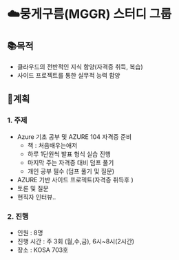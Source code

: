 # ☁️뭉게구름(MGGR) 스터디 그룹
## 📚목적
- 클라우드의 전반적인 지식 함양(자격증 취득, 복습)
- 사이드 프로젝트를 통한 실무적 능력 함양

## 🌟계획
### 1. 주제
- Azure 기초 공부 및 AZURE 104 자격증 준비
  - 책 : 처음배우는애저
  - 하루 1단원씩 발표 형식 실습 진행
  - 마지막 주는 자격증 대비 덤프 풀기
  - 개인 공부 필수 (덤프 풀기 및 질문)
- AZURE 기반 사이드 프로젝트(자격증 취득후 )
- 토론 및 질문
- 현직자 인터뷰..

### 2. 진행
- 인원 : 8명
- 진행 시간 :  주 3회 (월,수,금), 6시~8시(2시간)
- 장소 : KOSA 703호
